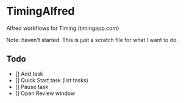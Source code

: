 # TimingAlfred
Alfred workflows for Timing (timingapp.com)

Note: haven't started. This is just a scratch file for what I want to do.

## Todo

- [] Add task
- [] Quick Start task (list tasks)
- [] Pause task
- [] Open Review window
